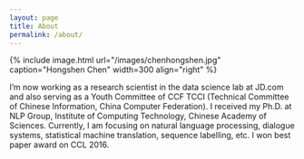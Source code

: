 ```yaml
---
layout: page
title: About
permalink: /about/
---
```


{% include image.html url="/images/chenhongshen.jpg" caption="Hongshen Chen" width=300 align="right" %}


I’m now working as a research scientist in the data science lab at JD.com and also serving as a Youth Committee of CCF TCCI (Technical Committee of Chinese Information, China Computer Federation). I received my Ph.D. at NLP Group, Institute of Computing Technology, Chinese Academy of Sciences. Currently, I am focusing on natural language processing, dialogue systems, statistical machine translation, sequence labelling, etc. I won best paper award on CCL 2016.